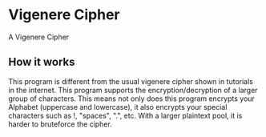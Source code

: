 # Vigenere Cipher
A Vigenere Cipher

## How it works
This program is different from the usual vigenere cipher shown in tutorials in the internet. This program supports the encryption/decryption of a larger group of characters.
This means not only does this program encrypts your Alphabet (uppercase and lowercase), it also encrypts your special characters such as !, "spaces", ".", etc.
With a larger plaintext pool, it is harder to bruteforce the cipher.
